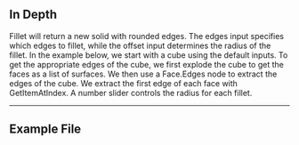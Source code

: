 ## In Depth
Fillet will return a new solid with rounded edges. The edges input specifies which edges to fillet, while the offset input determines the radius of the fillet. In the example below, we start with a cube using the default inputs. To get the appropriate edges of the cube, we first explode the cube to get the faces as a list of surfaces. We then use a Face.Edges node to extract the edges of the cube. We extract the first edge of each face with GetItemAtIndex. A number slider controls the radius for each fillet.
___
## Example File



